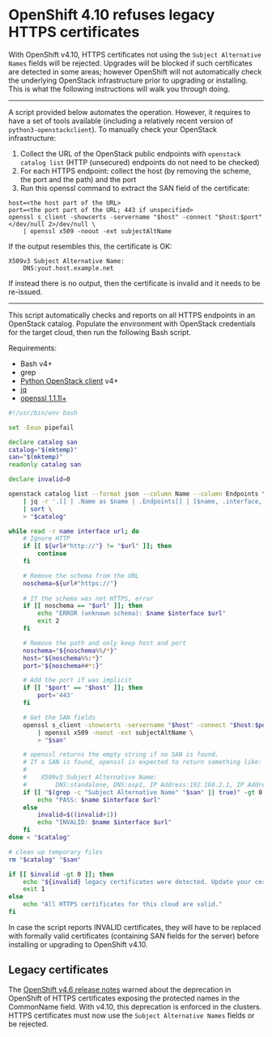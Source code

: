 # OpenShift 4.10 refuses legacy HTTPS certificates

With OpenShift v4.10, HTTPS certificates not using the `Subject Alternative Names` fields will be rejected. Upgrades will be blocked if such certificates are detected in some areas; however OpenShift will not automatically check the underlying OpenStack infrastructure prior to upgrading or installing. This is what the following instructions will walk you through doing.

---

A script provided below automates the operation. However, it requires to have a set of tools available (including a relatively recent version of `python3-openstackclient`). To manually check your OpenStack infrastructure:

1. Collect the URL of the OpenStack public endpoints with `openstack catalog list` (HTTP (unsecured) endpoints do not need to be checked)
2. For each HTTPS endpoint: collect the host (by removing the scheme, the port and the path) and the port
3. Run this openssl command to extract the SAN field of the certificate:

```plaintext
host=<the host part of the URL>
port=<the port part of the URL; 443 if unspecified>
openssl s_client -showcerts -servername "$host" -connect "$host:$port" </dev/null 2>/dev/null \
    | openssl x509 -noout -ext subjectAltName
```

If the output resembles this, the certificate is OK:
```plaintext
X509v3 Subject Alternative Name:
    DNS:yout.host.example.net
```

If instead there is no output, then the certificate is invalid and it needs to be re-issued.

---

This script automatically checks and reports on all HTTPS endpoints in an OpenStack catalog. Populate the environment with OpenStack credentials for the target cloud, then run the following Bash script.

Requirements:
* Bash v4+
* grep
* [Python OpenStack client][openstack-cli] v4+
* [jq][jq]
* [openssl 1.1.1l+][openssl]

```bash
#!/usr/bin/env bash

set -Eeuo pipefail

declare catalog san
catalog="$(mktemp)"
san="$(mktemp)"
readonly catalog san

declare invalid=0

openstack catalog list --format json --column Name --column Endpoints \
	| jq -r '.[] | .Name as $name | .Endpoints[] | [$name, .interface, .url] | join(" ")' \
	| sort \
	> "$catalog"

while read -r name interface url; do
	# Ignore HTTP
	if [[ ${url#"http://"} != "$url" ]]; then
		continue
	fi

	# Remove the schema from the URL
	noschema=${url#"https://"}
	
	# If the schema was not HTTPS, error
	if [[ noschema == "$url" ]]; then
		echo "ERROR (unknown schema): $name $interface $url"
		exit 2
	fi

	# Remove the path and only keep host and port
	noschema="${noschema%%/*}"
	host="${noschema%%:*}"
	port="${noschema##*:}"

	# Add the port if was implicit
	if [[ "$port" == "$host" ]]; then
		port='443'
	fi

	# Get the SAN fields
	openssl s_client -showcerts -servername "$host" -connect "$host:$port" </dev/null 2>/dev/null \
		| openssl x509 -noout -ext subjectAltName \
		> "$san"

	# openssl returns the empty string if no SAN is found.
	# If a SAN is found, openssl is expected to return something like:
	#
	#    X509v3 Subject Alternative Name:
	#        DNS:standalone, DNS:osp1, IP Address:192.168.2.1, IP Address:10.254.1.2
	if [[ "$(grep -c "Subject Alternative Name" "$san" || true)" -gt 0 ]]; then
		echo "PASS: $name $interface $url"
	else
		invalid=$((invalid+1))
		echo "INVALID: $name $interface $url"
	fi
done < "$catalog"

# clean up temporary files
rm "$catalog" "$san"

if [[ $invalid -gt 0 ]]; then
	echo "${invalid} legacy certificates were detected. Update your certificates to include a SAN field."
	exit 1
else
	echo "All HTTPS certificates for this cloud are valid."
fi
```

In case the script reports INVALID certificates, they will have to be replaced with formally valid certificates (containing SAN fields for the server) before installing or upgrading to OpenShift v4.10.

## Legacy certificates

The [OpenShift v4.6 release notes][4.6-release-notes] warned about the deprecation in OpenShift of HTTPS certificates exposing the protected names in the CommonName field. With v4.10, this deprecation is enforced in the clusters. HTTPS certificates must now use the `Subject Alternative Names` fields or be rejected.

[openstack-cli]: https://docs.openstack.org/python-openstackclient/latest/ "OpenStackClient (aka OSC) is a command-line client for OpenStack that brings the command set for Compute, Identity, Image, Object Storage and Block Storage APIs together in a single shell with a uniform command structure"
[jq]: https://stedolan.github.io/jq/ "jq is a lightweight and flexible command-line JSON processor."
[openssl]: https://www.openssl.org/ "Cryptography and SSL/TLS Toolkit "
[4.6-release-notes]: https://docs.openshift.com/container-platform/4.6/release_notes/ocp-4-6-release-notes.html#ocp-4-6-tls-common-name "OpenShift Container Platform 4.6 release notes"
